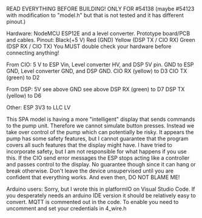 READ EVERYTHING BEFORE BUILDING!
ONLY FOR #54138 (maybe #54123 with modification to "model.h" but that is not tested and it has different pinout.)

Hardware: NodeMCU ESP12E and a level converter. Prototype board/PCB and cables. 
Pinout: 
  Black(+5 V)
  Red (GND)
  Yellow (DSP TX / CIO RX)
  Green (DSP RX / CIO TX)
You MUST double check your hardware before connecting anything!

From CIO:
5 V to ESP Vin, Level converter HV, and DSP 5V pin.
GND to ESP GND, Level converter GND, and DSP GND.
CIO RX (yellow) to D3
CIO TX (green) to D2

From DSP:
5V see above
GND see above
DSP RX (green) to D7
DSP TX (yellow) to D6

Other:
ESP 3V3 to LLC LV

This SPA model is having a more "intelligent" display that sends commands to the pump unit. Therefore we cannot simulate button presses. Instead we take over control of the pump which
can potentially be risky. It appears the pump has some safety features, but I cannot guarantee that the program covers all such features that the display might have. I have tried to incorporate 
safety, but I am not responsible for what happens if you use this.
If the CIO send error messages the ESP stops acting like a controller and passes control to the display. No guarantee though since it can hang or break otherwise.
Don't leave the device unsupervised until you are confident that everything works. And even then, DO NOT BLAME ME!

Arduino users: Sorry, but I wrote this in platformIO on Visual Studio Code. If you desperately needs an arduino IDE version it should be relatively easy to convert.
MQTT is commented out in the code. To enable you need to uncomment and set your credentials in 4_wire.h
